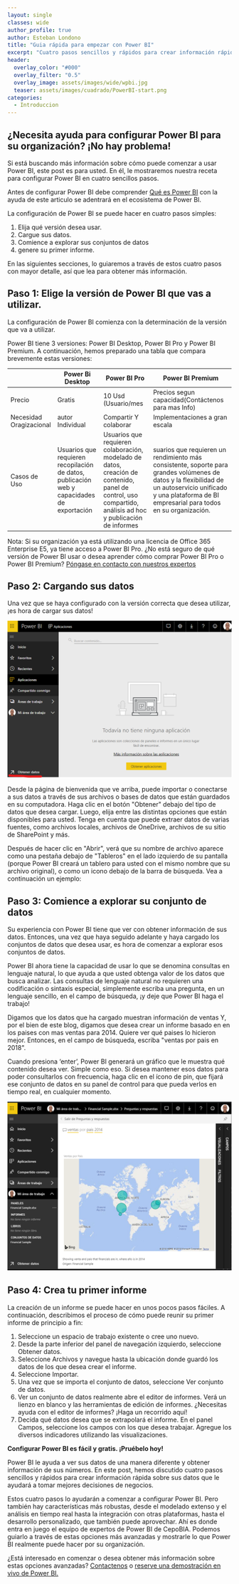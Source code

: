 ```yaml
---
layout: single
classes: wide
author_profile: true
author: Esteban Londono
title: "Guia rápida para empezar con Power BI"
excerpt: "Cuatro pasos sencillos y rápidos para crear información rápida sobre sus datos que le ayudará a tomar mejores decisiones de negocios"
header:
  overlay_color: "#000"
  overlay_filter: "0.5"
  overlay_image: assets/images/wide/wpbi.jpg
  teaser: assets/images/cuadrado/PowerBI-start.png
categories:
  - Introduccion
---
```


## ¿Necesita ayuda para configurar Power BI para su organización? ¡No hay problema!

Si está buscando más información sobre cómo puede comenzar a usar Power BI, este post es para usted. En él, le mostraremos nuestra receta para configurar Power BI en cuatro sencillos pasos.

Antes de configurar Power BI debe comprender [Qué es Power BI](https://cepobia.com/introduccion/Que-es-Power-BI/) con la ayuda de este articulo se adentrará en el ecosistema de Power BI.

La configuración de Power BI se puede hacer en cuatro pasos simples:

1. Elija qué versión desea usar.
2. Cargue sus datos.
3. Comience a explorar sus conjuntos de datos
4. genere su primer informe.

En las siguientes secciones, lo guiaremos a través de estos cuatro pasos con mayor detalle, así que lea para obtener más información.

## Paso 1: Elige la versión de Power BI que vas a utilizar.
La configuración de Power BI comienza con la determinación de la versión que va a utilizar.

Power BI tiene 3 versiones: Power BI Desktop, Power BI Pro y Power BI Premium. A continuación, hemos preparado una tabla que compara brevemente estas versiones:

|                             | Power Bi Desktop|Power BI Pro       | Power BI Premium|
|-----------------------------|-----------------|-------------------|-----------------------|
|Precio	                      |Gratis           |10 Usd (Usuario/mes|Precios segun capacidad(Contáctenos para mas Info)|
|Necesidad Oragizacional     |autor Individual| Compartir Y colaborar|Implementaciones a gran escala|
|Casos de Uso                |Usuarios que requieren recopilación de datos, publicación web y capacidades de exportación|Usuarios que requieren colaboración, modelado de datos, creación de contenido, panel de control, uso compartido, análisis ad hoc y publicación de informes|suarios que requieren un rendimiento más consistente, soporte para grandes volúmenes de datos y la flexibilidad de un autoservicio unificado y una plataforma de BI empresarial para todos en su organización.|

Nota: Si su organización ya está utilizando una licencia de Office 365 Enterprise E5, ya tiene acceso a Power BI Pro. ¿No está seguro de qué versión de Power BI usar o desea aprender cómo comprar Power BI Pro o Power BI Premium? [Póngase en contacto con nuestros expertos](mailto:cepobia@cepobia.com)

## Paso 2: Cargando sus datos

Una vez que se haya configurado con la versión correcta que desea utilizar, ¡es hora de cargar sus datos!

![](/assets/images/post/GuiaRapida/ObtenerDatos.png)

Desde la página de bienvenida que ve arriba, puede importar o conectarse a sus datos a través de sus archivos o bases de datos que están guardados en su computadora. Haga clic en el botón "Obtener" debajo del tipo de datos que desea cargar. Luego, elija entre las distintas opciones que están disponibles para usted. Tenga en cuenta que puede extraer datos de varias fuentes, como archivos locales, archivos de OneDrive, archivos de su sitio de SharePoint y más.

Después de hacer clic en "Abrir", verá que su nombre de archivo aparece como una pestaña debajo de "Tableros" en el lado izquierdo de su pantalla (porque Power BI creará un tablero para usted con el mismo nombre que su archivo original), o como un icono debajo de la barra de búsqueda. Vea a continuación un ejemplo:


## Paso 3: Comience a explorar su conjunto de datos

Su experiencia con Power BI tiene que ver con obtener información de sus datos. Entonces, una vez que haya seguido adelante y haya cargado los conjuntos de datos que desea usar, es hora de comenzar a explorar esos conjuntos de datos.

Power BI ahora tiene la capacidad de usar lo que se denomina consultas en lenguaje natural, lo que ayuda a que usted obtenga valor de los datos que busca analizar. Las consultas de lenguaje natural no requieren una codificación o sintaxis especial, simplemente escriba una pregunta, en un lenguaje sencillo, en el campo de búsqueda, ¡y deje que Power BI haga el trabajo!

Digamos que los datos que ha cargado muestran información de ventas  Y, por el bien de este blog, digamos que desea crear un informe basado en en los paises con mas ventas para 2014. Quiere ver qué paises lo hicieron mejor. Entonces, en el campo de búsqueda, escriba "ventas por pais en 2018".

Cuando presiona ‘enter’, Power BI generará un gráfico que le muestra qué contenido desea ver. Simple como eso. Si desea mantener esos datos para poder consultarlos con frecuencia, haga clic en el ícono de pin, que fijará ese conjunto de datos en su panel de control para que pueda verlos en tiempo real, en cualquier momento.

![](/assets/images/post/GuiaRapida/nlp.png)

## Paso 4: Crea tu primer informe

La creación de un informe se puede hacer en unos pocos pasos fáciles. A continuación, describimos el proceso de cómo puede reunir su primer informe de principio a fin:

1. Seleccione un espacio de trabajo existente o cree uno nuevo.
2. Desde la parte inferior del panel de navegación izquierdo, seleccione Obtener datos.
3. Seleccione Archivos y navegue hasta la ubicación donde guardó los datos de los que desea crear el informe.
4. Seleccione Importar.
5. Una vez que se importa el conjunto de datos, seleccione Ver conjunto de datos.
6. Ver un conjunto de datos realmente abre el editor de informes. Verá un lienzo en blanco y las herramientas de edición de informes. ¿Necesitas ayuda con el editor de informes? ¡Haga un recorrido aquí!
7. Decida qué datos desea que se extrapolará el informe. En el panel Campos, seleccione los campos con los que desea trabajar. Agregue los diversos indicadores utilizando las visualizaciones.

**Configurar Power BI es fácil y gratis. ¡Pruébelo hoy!**

Power BI le ayuda a ver sus datos de una manera diferente y obtener información de sus números. En este post, hemos discutido cuatro pasos sencillos y rápidos para crear información rápida sobre sus datos que le ayudará a tomar mejores decisiones de negocios.

Estos cuatro pasos lo ayudarán a comenzar a configurar Power BI. Pero también hay características más robustas, desde el modelado extenso y el análisis en tiempo real hasta la integración con otras plataformas, hasta el desarrollo personalizado, que también puede aprovechar. Ahí es donde entra en juego el equipo de expertos de Power BI de CepoBIA. Podemos guiarlo a través de estas opciones más avanzadas y mostrarle lo que Power BI realmente puede hacer por su organización.

¿Está interesado en comenzar o desea obtener más información sobre estas opciones avanzadas? [Contactenos](mailto:cepobia@cepobia.com) o [reserve una demostración en vivo de Power BI.](mailto:cepobia@cepobia.com?subject=This%20is%20a%20subject)